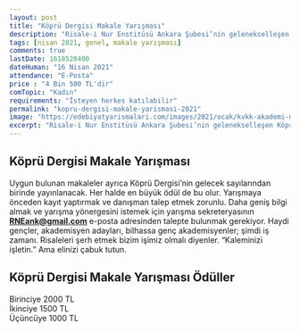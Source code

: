 ```yaml
---
layout: post
title: "Köprü Dergisi Makale Yarışması"
description: "Risale-i Nur Enstitüsü Ankara Şubesi’nin gelenekselleşen Köprü dergisi makale yarışması düzenliyor"
tags: [nisan 2021, genel, makale yarışması]
comments: true
lastDate: 1618520400 
dateHuman: "16 Nisan 2021"
attendance: "E-Posta"
price : "4 Bin 500 TL'dir"
comTopic: "Kadın"
requirements: "İsteyen herkes katılabilir"
permalink: "kopru-dergisi-makale-yarismasi-2021"
image: "https://edebiyatyarismalari.com/images/2021/ocak/kvkk-akademi-makale-yarismasi.jpg"
excerpt: "Risale-i Nur Enstitüsü Ankara Şubesi’nin gelenekselleşen Köprü dergisi makale yarışması düzenliyor"
---
```


## Köprü Dergisi Makale Yarışması
Uygun bulunan makaleler ayrıca Köprü Dergisi’nin gelecek sayılarından birinde yayınlanacak. Her halde en büyük ödül de bu olur. Yarışmaya önceden kayıt yaptırmak ve danışman talep etmek zorunlu. Daha geniş bilgi almak ve yarışma yönergesini istemek için yarışma sekreteryasının **RNEank@gmail.com** e-posta adresinden talepte bulunmak gerekiyor. Haydi gençler, akademisyen adayları, bilhassa genç akademisyenler; şimdi iş zamanı. Risaleleri şerh etmek bizim işimiz olmalı diyenler. “Kaleminizi işletin.” Ama elinizi çabuk tutun. 

## Köprü Dergisi Makale Yarışması Ödüller
Birinciye 2000 TL  
İkinciye 1500 TL  
Üçüncüye 1000 TL  
